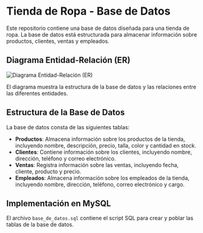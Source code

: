 # Tienda de Ropa - Base de Datos

Este repositorio contiene una base de datos diseñada para una tienda de ropa. La base de datos está estructurada para almacenar información sobre productos, clientes, ventas y empleados.

## Diagrama Entidad-Relación (ER)

![Diagrama Entidad-Relación (ER)](https://link.to/your-ER-diagram)

El diagrama muestra la estructura de la base de datos y las relaciones entre las diferentes entidades.

## Estructura de la Base de Datos

La base de datos consta de las siguientes tablas:

- **Productos**: Almacena información sobre los productos de la tienda, incluyendo nombre, descripción, precio, talla, color y cantidad en stock.
- **Clientes**: Contiene información sobre los clientes, incluyendo nombre, dirección, teléfono y correo electrónico.
- **Ventas**: Registra información sobre las ventas, incluyendo fecha, cliente, producto y precio.
- **Empleados**: Almacena información sobre los empleados de la tienda, incluyendo nombre, dirección, teléfono, correo electrónico y cargo.

## Implementación en MySQL

El archivo `base_de_datos.sql` contiene el script SQL para crear y poblar las tablas de la base de datos.
